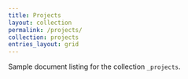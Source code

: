```yaml
---
title: Projects
layout: collection
permalink: /projects/
collection: projects
entries_layout: grid
---
```


Sample document listing for the collection `_projects`.
